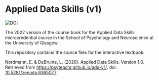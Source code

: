 # Applied Data Skills (v1)

<!-- badges: start -->
[![DOI](https://zenodo.org/badge/DOI/10.5281/zenodo.6365077.svg)](https://doi.org/10.5281/zenodo.6365077)
<!-- badges: end -->

The 2022 version of the course book for the Applied Data Skills microcredential course in the School of Psychology and Neuroscience at the University of Glasgow.

This repository contains the source files for the interactive textbook:

Nordmann, E. & DeBruine, L. (2020). Applied Data Skills. Version 1.0. Retrieved from https://psyteachr.github.io/ads-v1/. doi: [10.5281/zenodo.6365077](https://doi.org/10.5281/zenodo.6365077)

